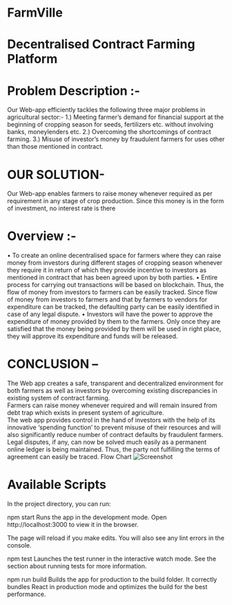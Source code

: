 # FarmVille
# Decentralised Contract Farming Platform
# Problem Description :-
Our Web-app efficiently tackles the following three major problems in agricultural sector:-
1.) Meeting farmer’s demand for financial support at the beginning of cropping season for seeds, fertilizers etc. without involving banks, moneylenders etc.
2.) Overcoming the shortcomings of contract farming.
3.) Misuse of investor’s money by fraudulent farmers for uses other than those mentioned in contract.

# OUR SOLUTION-
Our Web-app enables farmers to raise money whenever required as per requirement in any stage of crop production. Since this money is in the form of investment, no interest rate is there

# Overview :-
• To create an online decentralised space for farmers where they can raise money from investors during different stages of cropping season whenever they require it in return of which they provide incentive to investors as mentioned in contract that has been agreed upon by both parties.
• Entire process for carrying out transactions will be based on blockchain. Thus, the flow of money from investors to farmers can be easily tracked. Since flow of money from investors to farmers and that by farmers to vendors for expenditure can be tracked, the defaulting party can be easily identified in case of any legal dispute.
• Investors will have the power to approve the expenditure of money provided by them to the farmers. Only once they are satisfied that the money being provided by them will be used in right place, they will approve its expenditure and funds will be released.

# CONCLUSION –
The Web app creates a safe, transparent and decentralized environment for both farmers as well as investors by overcoming existing discrepancies in existing system of contract farming.\
Farmers can raise money whenever required and will remain insured from debt trap which exists in present system of agriculture. \
The web app provides control in the hand of investors with the help of its innovative ‘spending function’ to prevent misuse of their resources and will also significantly reduce number of contract defaults by fraudulent farmers. \
Legal disputes, if any, can now be solved much easily as a permanent online ledger is being maintained. Thus, the party not fulfilling the terms of agreement can easily be traced.
Flow Chart
![Screenshot](https://user-images.githubusercontent.com/65938639/112625717-4ff8c580-8e55-11eb-84cc-21de15c8a1c7.png)

# Available Scripts
In the project directory, you can run:

npm start
Runs the app in the development mode.
Open http://localhost:3000 to view it in the browser.

The page will reload if you make edits.
You will also see any lint errors in the console.

npm test
Launches the test runner in the interactive watch mode.
See the section about running tests for more information.

npm run build
Builds the app for production to the build folder.
It correctly bundles React in production mode and optimizes the build for the best performance.
